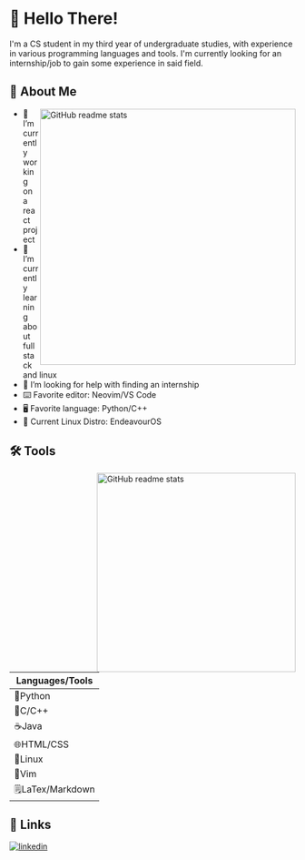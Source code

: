 # 👋 Hello There!
I'm a CS student in my third year of undergraduate studies, with experience in various programming languages and tools. I'm currently looking for an internship/job to gain some experience in said field.


## 🚀 About Me
<img src="https://github-readme-stats.vercel.app/api?username=AndyHCode&theme=tokyonight&hide_border=false&include_all_commits=false&count_private=true" alt="GitHub readme stats" width=450px align=right>

   - 🔭 I’m currently working on a react project
   - 🌱 I’m currently learning about fullstack and linux
   - 🤔 I’m looking for help with finding an internship
   - ⌨️ Favorite editor: Neovim/VS Code
   - 🖥️ Favorite language: Python/C++
   - 🐧 Current Linux Distro: EndeavourOS

## 🛠 Tools
<img src="https://github-readme-stats.vercel.app/api/top-langs/?username=AndyHCode&theme=tokyonight&hide_border=false&include_all_commits=false&count_private=false&layout=compact" alt="GitHub readme stats" width=350px align=right>


|  Languages/Tools |
|---|
|🐍Python|
|🔷C/C++|
|☕Java|
|🌐HTML/CSS|
|🐧Linux|
|📓Vim|
|🗒️LaTex/Markdown|

## 🔗 Links
[![linkedin](https://img.shields.io/badge/linkedin-0A66C2?style=for-the-badge&logo=linkedin&logoColor=white)](https://www.linkedin.com/in/andy-huang-649046212/)
